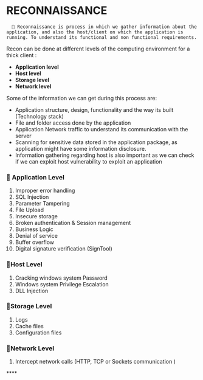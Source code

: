 # RECONNAISSANCE

      🔦 Reconnaissance is process in which we gather information about the application, and also the host/client on which the application is running. To understand its functional and non functional requirements. 

Recon can be done at different levels of the computing environment for a thick client :

* **Application level**
* **Host level**
* **Storage level**
* **Network level**

Some of the information we can get during this process are:

* Application structure,  design, functionality and the way its built \(Technology stack\)
* File and folder access done by the application
* Application Network traffic to understand its communication with the server
* Scanning for sensitive data stored in the application package, as application might have some information disclosure.
* Information gathering regarding host is also important as we can check if we can exploit host vulnerability to exploit an application

### 💠 Application Level

1. Improper error handling
2. SQL Injection
3. Parameter Tampering
4. File Upload
5. Insecure storage
6. Broken authentication & Session management
7. Business Logic
8. Denial of service
9. Buffer overflow 
10. Digital signature verification \(SignTool\)

### 💠Host Level 

1. Cracking windows system Password
2. Windows system  Privilege Escalation
3. DLL Injection

### 💠Storage Level 

1. Logs
2. Cache files 
3. Configuration files

### 💠Network Level

1. Intercept network calls \(HTTP, TCP or Sockets communication \)



\*\*\*\*


